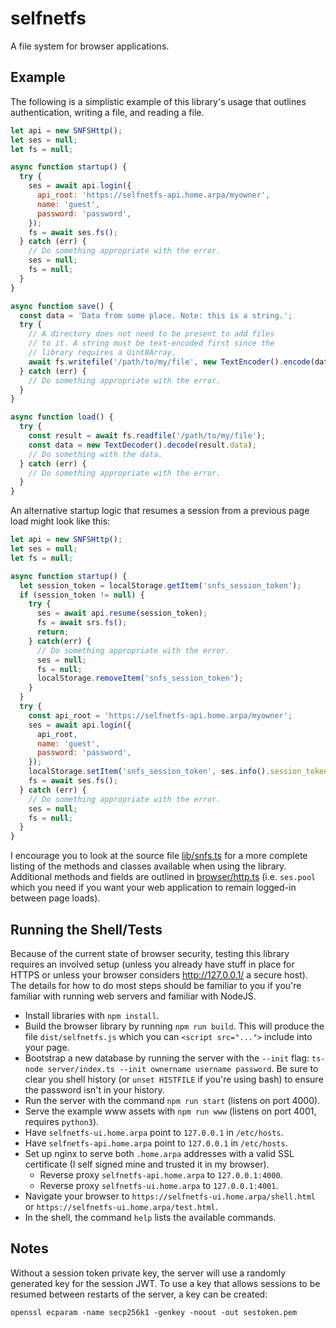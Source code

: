 # selfnetfs

A file system for browser applications.

## Example

The following is a simplistic example of this library's usage that outlines authentication,
writing a file, and reading a file.

```javascript
let api = new SNFSHttp();
let ses = null;
let fs = null;

async function startup() {
  try {
    ses = await api.login({
      api_root: 'https://selfnetfs-api.home.arpa/myowner',
      name: 'guest',
      password: 'password',
    });
    fs = await ses.fs();
  } catch (err) {
    // Do something appropriate with the error.
    ses = null;
    fs = null;
  }
}

async function save() {
  const data = 'Data from some place. Note: this is a string.';
  try {
    // A directory does not need to be present to add files
    // to it. A string must be text-encoded first since the
    // library requires a Uint8Array.
    await fs.writefile('/path/to/my/file', new TextEncoder().encode(data));
  } catch (err) {
    // Do something appropriate with the error.
  }
}

async function load() {
  try {
    const result = await fs.readfile('/path/to/my/file');
    const data = new TextDecoder().decode(result.data);
    // Do something with the data.
  } catch (err) {
    // Do something appropriate with the error.
  }
}
```

An alternative startup logic that resumes a session from a previous page load
might look like this:

```javascript
let api = new SNFSHttp();
let ses = null;
let fs = null;

async function startup() {
  let session_token = localStorage.getItem('snfs_session_token');
  if (session_token != null) {
    try {
      ses = await api.resume(session_token);
      fs = await srs.fs();
      return;
    } catch(err) {
      // Do something appropriate with the error.
      ses = null;
      fs = null;
      localStorage.removeItem('snfs_session_token');
    }
  }
  try {
    const api_root = 'https://selfnetfs-api.home.arpa/myowner';
    ses = await api.login({
      api_root,
      name: 'guest',
      password: 'password',
    });
    localStorage.setItem('snfs_session_token', ses.info().session_token);
    fs = await ses.fs();
  } catch (err) {
    // Do something appropriate with the error.
    ses = null;
    fs = null;
  }
}
```

I encourage you to look at the source file [lib/snfs.ts](/lib/snfs.ts) for
a more complete listing of the methods and classes available when using the
library. Additional methods and fields are outlined in
[browser/http.ts](/browser/http.ts) (i.e. `ses.pool` which you need if you
want your web application to remain logged-in between page loads).

## Running the Shell/Tests

Because of the current state of browser security, testing this library
requires an involved setup (unless you already have stuff in place for HTTPS or
unless your browser considers http://127.0.0.1/ a secure host). The details for
how to do most steps should be familiar to you if you're familiar with running
web servers and familiar with NodeJS.

* Install libraries with `npm install`.
* Build the browser library by running `npm run build`.
  This will produce the file `dist/selfnetfs.js` which you
  can `<script src="...">` include into your page.
* Bootstrap a new database by running the server with
  the `--init` flag:
  `ts-node server/index.ts --init ownername username password`.
  Be sure to clear you shell history (or `unset HISTFILE` if you're using bash)
  to ensure the password isn't in your history.
* Run the server with the command `npm run start` (listens on port 4000).
* Serve the example www assets with `npm run www` (listens on port 4001, requires `python3`).
* Have `selfnetfs-ui.home.arpa` point to `127.0.0.1` in `/etc/hosts`.
* Have `selfnetfs-api.home.arpa` point to `127.0.0.1` in `/etc/hosts`.
* Set up nginx to serve both `.home.arpa` addresses with a valid SSL certificate (I self
  signed mine and trusted it in my browser).
  - Reverse proxy `selfnetfs-api.home.arpa` to `127.0.0.1:4000`.
  - Reverse proxy `selfnetfs-ui.home.arpa` to `127.0.0.1:4001`.
* Navigate your browser to `https://selfnetfs-ui.home.arpa/shell.html` or
  `https://selfnetfs-ui.home.arpa/test.html`.
* In the shell, the command `help` lists the available commands.

## Notes

Without a session token private key, the server will use a randomly generated
key for the session JWT. To use a key that allows sessions to be resumed
between restarts of the server, a key can be created:

```
openssl ecparam -name secp256k1 -genkey -noout -out sestoken.pem
```
